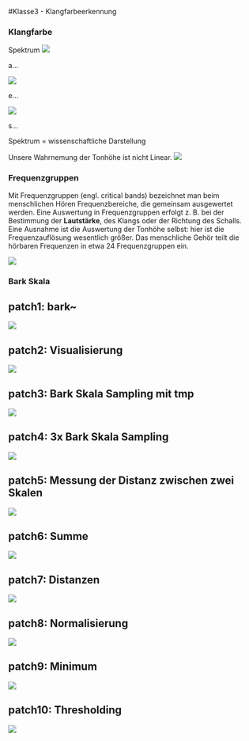 #Klasse3 - Klangfarbeerkennung

### Klangfarbe

Spektrum
![](res/k3/a.png)

a...

![](res/k3/e.png)

e...

![](res/k3/s.png)

s...

Spektrum = wissenschaftliche Darstellung

Unsere Wahrnemung der Tonhöhe ist nicht Linear.
![](res/k3/pitch.jpg)



### Frequenzgruppen

 Mit Frequenzgruppen (engl. critical bands) bezeichnet man beim menschlichen Hören Frequenzbereiche, die gemeinsam ausgewertet werden. Eine Auswertung in Frequenzgruppen erfolgt z. B. bei der Bestimmung der **Lautstärke**, des Klangs oder der Richtung des Schalls. Eine Ausnahme ist die Auswertung der Tonhöhe selbst: hier ist die Frequenzauflösung wesentlich größer. Das menschliche Gehör teilt die hörbaren Frequenzen in etwa 24 Frequenzgruppen ein.

![](res/k3/cb.png)

### Bark Skala

## patch1: bark~
![](res/k3/patch1.png)

## patch2: Visualisierung
![](res/k3/patch2.png)

## patch3: Bark Skala Sampling mit tmp
![](res/k3/patch3.png)

## patch4: 3x Bark Skala Sampling 
![](res/k3/patch4.png)

## patch5: Messung der Distanz zwischen zwei Skalen
![](res/k3/patch5.png)

## patch6: Summe
![](res/k3/patch6.png)

## patch7: Distanzen
![](res/k3/patch7.png)

## patch8: Normalisierung
![](res/k3/patch8.png)

## patch9: Minimum
![](res/k3/patch9.png)

## patch10: Thresholding
![](res/k3/patch10.png)